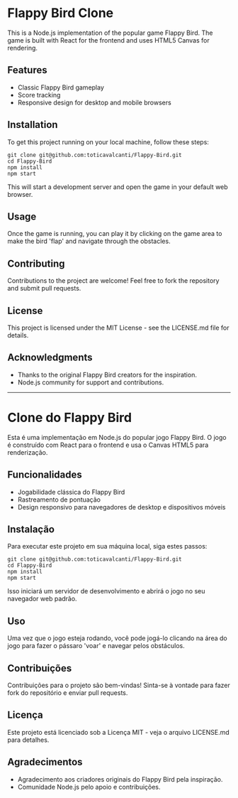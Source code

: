 # Flappy Bird Clone

This is a Node.js implementation of the popular game Flappy Bird. The game is built with React for the frontend and uses HTML5 Canvas for rendering.

## Features

- Classic Flappy Bird gameplay
- Score tracking
- Responsive design for desktop and mobile browsers

## Installation

To get this project running on your local machine, follow these steps:

```
git clone git@github.com:toticavalcanti/Flappy-Bird.git
cd Flappy-Bird
npm install
npm start
```

This will start a development server and open the game in your default web browser.

## Usage

Once the game is running, you can play it by clicking on the game area to make the bird 'flap' and navigate through the obstacles.

## Contributing

Contributions to the project are welcome! Feel free to fork the repository and submit pull requests.

## License

This project is licensed under the MIT License - see the LICENSE.md file for details.

## Acknowledgments

- Thanks to the original Flappy Bird creators for the inspiration.
- Node.js community for support and contributions.

---

# Clone do Flappy Bird

Esta é uma implementação em Node.js do popular jogo Flappy Bird. O jogo é construído com React para o frontend e usa o Canvas HTML5 para renderização.

## Funcionalidades

- Jogabilidade clássica do Flappy Bird
- Rastreamento de pontuação
- Design responsivo para navegadores de desktop e dispositivos móveis

## Instalação

Para executar este projeto em sua máquina local, siga estes passos:

```
git clone git@github.com:toticavalcanti/Flappy-Bird.git
cd Flappy-Bird
npm install
npm start
```

Isso iniciará um servidor de desenvolvimento e abrirá o jogo no seu navegador web padrão.

## Uso

Uma vez que o jogo esteja rodando, você pode jogá-lo clicando na área do jogo para fazer o pássaro 'voar' e navegar pelos obstáculos.

## Contribuições

Contribuições para o projeto são bem-vindas! Sinta-se à vontade para fazer fork do repositório e enviar pull requests.

## Licença

Este projeto está licenciado sob a Licença MIT - veja o arquivo LICENSE.md para detalhes.

## Agradecimentos

- Agradecimento aos criadores originais do Flappy Bird pela inspiração.
- Comunidade Node.js pelo apoio e contribuições.
